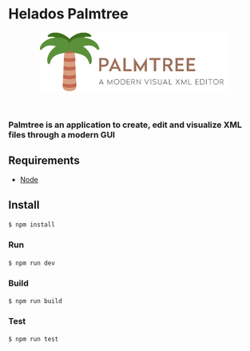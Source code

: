 # Helados Palmtree

<p align="center">
	<img src="/static/img/logo.png" width="75%">
</p>

<br>

### Palmtree is an application to create, edit and visualize XML files through a modern GUI

## Requirements

- [Node](https://nodejs.org)

## Install

`$ npm install`

### Run 

`$ npm run dev`

### Build

`$ npm run build`

### Test

`$ npm run test`
